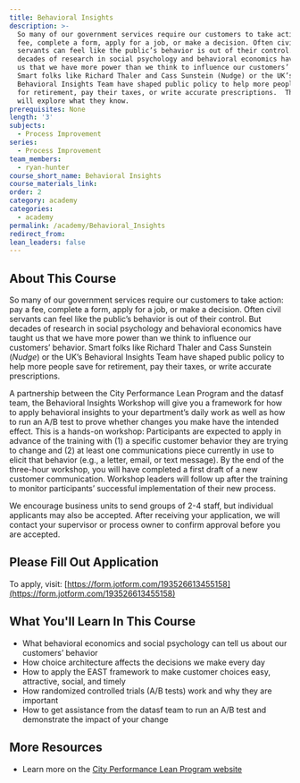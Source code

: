 ```yaml
---
title: Behavioral Insights
description: >-
  So many of our government services require our customers to take action: pay a
  fee, complete a form, apply for a job, or make a decision. Often civil
  servants can feel like the public’s behavior is out of their control. But
  decades of research in social psychology and behavioral economics have taught
  us that we have more power than we think to influence our customers’ behavior.
  Smart folks like Richard Thaler and Cass Sunstein (Nudge) or the UK’s
  Behavioral Insights Team have shaped public policy to help more people save
  for retirement, pay their taxes, or write accurate prescriptions.  This course
  will explore what they know.
prerequisites: None
length: '3'
subjects:
  - Process Improvement
series:
  - Process Improvement
team_members:
  - ryan-hunter
course_short_name: Behavioral Insights
course_materials_link:
order: 2
category: academy
categories:
  - academy
permalink: /academy/Behavioral_Insights
redirect_from:
lean_leaders: false
---
```


## About This Course

So many of our government services require our customers to take action: pay a fee, complete a form, apply for a job, or make a decision. Often civil servants can feel like the public’s behavior is out of their control. But decades of research in social psychology and behavioral economics have taught us that we have more power than we think to influence our customers’ behavior. Smart folks like Richard Thaler and Cass Sunstein (*Nudge*) or the UK’s Behavioral Insights Team have shaped public policy to help more people save for retirement, pay their taxes, or write accurate prescriptions.&nbsp;

A partnership between the City Performance Lean Program and the datasf team, the Behavioral Insights Workshop will give you a framework for how to apply behavioral insights to your department’s daily work as well as how to run an A/B test to prove whether changes you make have the intended effect. This is a hands-on workshop: Participants are expected to apply in advance of the training with (1) a specific customer behavior they are trying to change and (2) at least one communications piece currently in use to elicit that behavior (e.g., a letter, email, or text message). By the end of the three-hour workshop, you will have completed a first draft of a new customer communication. Workshop leaders will follow up after the training to monitor participants’ successful implementation of their new process.

We encourage business units to send groups of 2-4 staff, but individual applicants may also be accepted. After receiving your application, we will contact your supervisor or process owner to confirm approval before you are accepted.

## Please Fill Out Application

To apply, visit: [https://form.jotform.com/193526613455158](https://form.jotform.com/193526613455158)

## What You'll Learn In This Course

* What behavioral economics and social psychology can tell us about our customers’ behavior
* How choice architecture affects the decisions we make every day
* How to apply the EAST framework to make customer choices easy, attractive, social, and timely
* How randomized controlled trials (A/B tests) work and why they are important
* How to get assistance from the datasf team to run an A/B test and demonstrate the impact of your change

## More Resources

* Learn more on the [City Performance Lean Program website](https://cityperformanceleanprogram.weebly.com/)